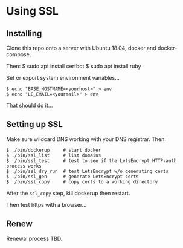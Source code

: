 # Using SSL

## Installing

Clone this repo onto a server with Ubuntu 18.04, docker and docker-compose.

Then:
    $ sudo apt install certbot
    $ sudo apt install ruby

Set or export system environment variables...

    $ echo "BASE_HOSTNAME=<yourhost>" > env
    $ echo "LE_EMAIL=<yourmail>" > env

That should do it...

## Setting up SSL

Make sure wildcard DNS working with your DNS registrar.  Then:

    $ ./bin/dockerup     # start docker
    $ ./bin/ssl_list     # list domains
    $ ./bin/ssl_test     # test to see if the LetsEncrypt HTTP-auth process works
    $ ./bin/ssl_dry_run  # test LetsEncrypt w/o generating certs
    $ ./bin/ssl_gen      # generate LetsEncrypt certs
    $ ./bin/ssl_copy     # copy certs to a working directory

After the `ssl_copy` step, kill dockerup then restart.

Then test https with a browser...

## Renew 

Renewal process TBD.
